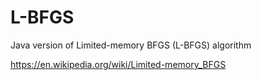 # L-BFGS
Java version of Limited-memory BFGS (L-BFGS) algorithm

https://en.wikipedia.org/wiki/Limited-memory_BFGS
